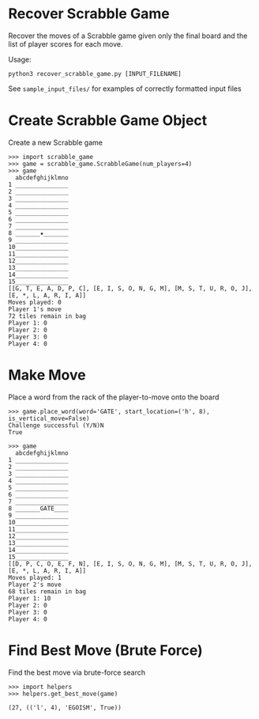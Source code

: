 # Recover Scrabble Game
Recover the moves of a Scrabble game given only the 
final board and the list of player scores for each move.

Usage:
```shell
python3 recover_scrabble_game.py [INPUT_FILENAME]
```

See `sample_input_files/` for examples of correctly formatted input files

# Create Scrabble Game Object
Create a new Scrabble game 
```
>>> import scrabble_game
>>> game = scrabble_game.ScrabbleGame(num_players=4)
>>> game
  abcdefghijklmno
1 _______________
2 _______________
3 _______________
4 _______________
5 _______________
6 _______________
7 _______________
8 _______★_______
9 _______________
10_______________
11_______________
12_______________
13_______________
14_______________
15_______________
[[G, T, E, A, D, P, C], [E, I, S, O, N, G, M], [M, S, T, U, R, O, J], [E, *, L, A, R, I, A]]
Moves played: 0
Player 1's move
72 tiles remain in bag
Player 1: 0
Player 2: 0
Player 3: 0
Player 4: 0
```

# Make Move
Place a word from the rack of the player-to-move onto the board
```
>>> game.place_word(word='GATE', start_location=('h', 8), is_vertical_move=False)
Challenge successful (Y/N)N
True

>>> game
  abcdefghijklmno
1 _______________
2 _______________
3 _______________
4 _______________
5 _______________
6 _______________
7 _______________
8 _______GATE____
9 _______________
10_______________
11_______________
12_______________
13_______________
14_______________
15_______________
[[D, P, C, O, E, F, N], [E, I, S, O, N, G, M], [M, S, T, U, R, O, J], [E, *, L, A, R, I, A]]
Moves played: 1
Player 2's move
68 tiles remain in bag
Player 1: 10
Player 2: 0
Player 3: 0
Player 4: 0
```

# Find Best Move (Brute Force)
Find the best move via brute-force search
```
>>> import helpers
>>> helpers.get_best_move(game)

(27, (('l', 4), 'EGOISM', True))
```